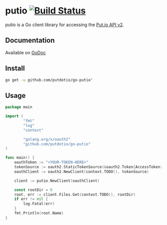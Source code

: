 # putio  [![Build Status](https://travis-ci.org/putdotio/go-putio.svg?branch=master)](https://travis-ci.org/putdotio/go-putio)

putio is a Go client library for accessing the [Put.io API v2](https://api.put.io/v2/docs).

## Documentation

Available on [GoDoc](http://godoc.org/github.com/putdotio/go-putio)

## Install

```sh
go get -u github.com/putdotio/go-putio"
```

## Usage

```go
package main

import (
        "fmt"
        "log"
        "context"

        "golang.org/x/oauth2"
        "github.com/putdotio/go-putio"
)

func main() {
    oauthToken := "<YOUR-TOKEN-HERE>"
    tokenSource := oauth2.StaticTokenSource(&oauth2.Token{AccessToken: oauthToken})
    oauthClient := oauth2.NewClient(context.TODO(), tokenSource)

    client := putio.NewClient(oauthClient)

    const rootDir = 0
    root, err := client.Files.Get(context.TODO(), rootDir)
    if err != nil {
        log.Fatal(err)
    }
    fmt.Println(root.Name)
}
```
